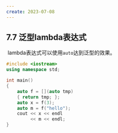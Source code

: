```yaml
---
create: 2023-07-08
---
```

## 7.7 泛型lambda表达式

​	lambda表达式可以使用`auto`达到泛型的效果。

```C++
#include <iostream>
using namespace std;

int main()
{
    auto f = [](auto tmp)
    { return tmp; };
    auto x = f(3);
    auto m = f("hello");
    cout << x << endl
         << m << endl;
}
```

